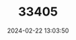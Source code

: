 ---
title: "33405"
category: "Shorea asahi"
draft: false
date: 2024-02-22 13:03:50
languages:
  Iban: ["Kumus Bukit"]
  Malay: ["Selangan Batu Asah"]
---
